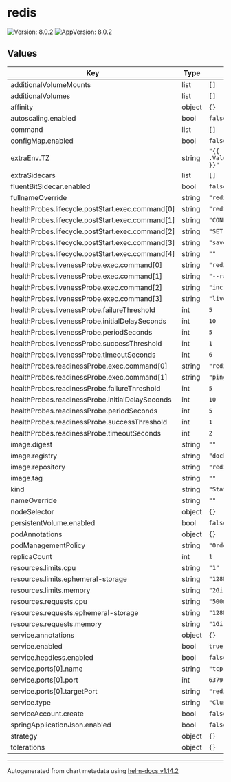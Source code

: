 # redis

![Version: 8.0.2](https://img.shields.io/badge/Version-8.0.2-informational?style=flat-square) ![AppVersion: 8.0.2](https://img.shields.io/badge/AppVersion-8.0.2-informational?style=flat-square)

## Values

| Key | Type | Default | Description |
|-----|------|---------|-------------|
| additionalVolumeMounts | list | `[]` |  |
| additionalVolumes | list | `[]` |  |
| affinity | object | `{}` |  |
| autoscaling.enabled | bool | `false` |  |
| command | list | `[]` |  |
| configMap.enabled | bool | `false` |  |
| extraEnv.TZ | string | `"{{ .Values.global.timezone }}"` |  |
| extraSidecars | list | `[]` |  |
| fluentBitSidecar.enabled | bool | `false` |  |
| fullnameOverride | string | `"redis"` |  |
| healthProbes.lifecycle.postStart.exec.command[0] | string | `"redis-cli"` |  |
| healthProbes.lifecycle.postStart.exec.command[1] | string | `"CONFIG"` |  |
| healthProbes.lifecycle.postStart.exec.command[2] | string | `"SET"` |  |
| healthProbes.lifecycle.postStart.exec.command[3] | string | `"save"` |  |
| healthProbes.lifecycle.postStart.exec.command[4] | string | `""` |  |
| healthProbes.livenessProbe.exec.command[0] | string | `"redis-cli"` |  |
| healthProbes.livenessProbe.exec.command[1] | string | `"--raw"` |  |
| healthProbes.livenessProbe.exec.command[2] | string | `"incr"` |  |
| healthProbes.livenessProbe.exec.command[3] | string | `"live"` |  |
| healthProbes.livenessProbe.failureThreshold | int | `5` |  |
| healthProbes.livenessProbe.initialDelaySeconds | int | `10` |  |
| healthProbes.livenessProbe.periodSeconds | int | `5` |  |
| healthProbes.livenessProbe.successThreshold | int | `1` |  |
| healthProbes.livenessProbe.timeoutSeconds | int | `6` |  |
| healthProbes.readinessProbe.exec.command[0] | string | `"redis-cli"` |  |
| healthProbes.readinessProbe.exec.command[1] | string | `"ping"` |  |
| healthProbes.readinessProbe.failureThreshold | int | `5` |  |
| healthProbes.readinessProbe.initialDelaySeconds | int | `10` |  |
| healthProbes.readinessProbe.periodSeconds | int | `5` |  |
| healthProbes.readinessProbe.successThreshold | int | `1` |  |
| healthProbes.readinessProbe.timeoutSeconds | int | `2` |  |
| image.digest | string | `""` |  |
| image.registry | string | `"docker.io"` |  |
| image.repository | string | `"redis"` |  |
| image.tag | string | `""` |  |
| kind | string | `"StatefulSet"` |  |
| nameOverride | string | `""` |  |
| nodeSelector | object | `{}` |  |
| persistentVolume.enabled | bool | `false` |  |
| podAnnotations | object | `{}` |  |
| podManagementPolicy | string | `"OrderedReady"` |  |
| replicaCount | int | `1` |  |
| resources.limits.cpu | string | `"1"` |  |
| resources.limits.ephemeral-storage | string | `"128Mi"` |  |
| resources.limits.memory | string | `"2Gi"` |  |
| resources.requests.cpu | string | `"500m"` |  |
| resources.requests.ephemeral-storage | string | `"128Mi"` |  |
| resources.requests.memory | string | `"1Gi"` |  |
| service.annotations | object | `{}` |  |
| service.enabled | bool | `true` |  |
| service.headless.enabled | bool | `false` |  |
| service.ports[0].name | string | `"tcp-redis"` |  |
| service.ports[0].port | int | `6379` |  |
| service.ports[0].targetPort | string | `"redis"` |  |
| service.type | string | `"ClusterIP"` |  |
| serviceAccount.create | bool | `false` |  |
| springApplicationJson.enabled | bool | `false` |  |
| strategy | object | `{}` |  |
| tolerations | object | `{}` |  |

----------------------------------------------
Autogenerated from chart metadata using [helm-docs v1.14.2](https://github.com/norwoodj/helm-docs/releases/v1.14.2)

